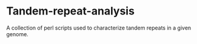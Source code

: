 # Tandem-repeat-analysis
A collection of perl scripts used to characterize tandem repeats in a given genome.
